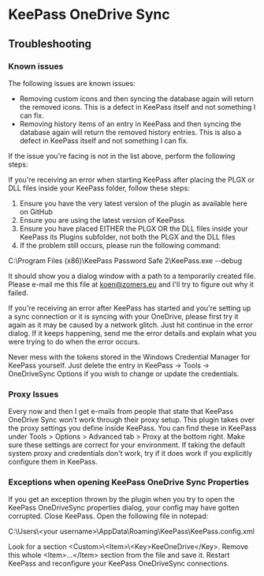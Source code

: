 # KeePass OneDrive Sync

## Troubleshooting ##

### Known issues ###

The following issues are known issues:

- Removing custom icons and then syncing the database again will return the removed icons. This is a defect in KeePass itself and not something I can fix.
- Removing history items of an entry in KeePass and then syncing the database again will return the removed history entries. This is also a defect in KeePass itself and not something I can fix.

If the issue you're facing is not in the list above, perform the following steps:

If you're receiving an error when starting KeePass after placing the PLGX or DLL files inside your KeePass folder, follow these steps:

1. Ensure you have the very latest version of the plugin as available here on GitHub
2. Ensure you are using the latest version of KeePass
3. Ensure you have placed EITHER the PLGX OR the DLL files inside your KeePass its Plugins subfolder, not both the PLGX and the DLL files
4. If the problem still occurs, please run the following command:

C:\Program Files (x86)\KeePass Password Safe 2\KeePass.exe --debug

It should show you a dialog window with a path to a temporarily created file. Please e-mail me this file at koen@zomers.eu and I'll try to figure out why it failed.

If you're receiving an error after KeePass has started and you're setting up a sync connection or it is syncing with your OneDrive, please first try it again as it may be caused by a network glitch. Just hit continue in the error dialog. If it keeps happening, send me the error details and explain what you were trying to do when the error occurs.

Never mess with the tokens stored in the Windows Credential Manager for KeePass yourself. Just delete the entry in KeePass -> Tools -> OneDriveSync Options if you wish to change or update the credentials.

### Proxy Issues ###

Every now and then I get e-mails from people that state that KeePass OneDrive Sync won't work through their proxy setup. This plugin takes over the proxy settings you define inside KeePass. You can find these in KeePass under Tools > Options > Advanced tab > Proxy at the bottom right. Make sure these settings are correct for your environment. If taking the default system proxy and credentials don't work, try if it does work if you explicitly configure them in KeePass.

### Exceptions when opening KeePass OneDrive Sync Properties

If you get an exception thrown by the plugin when you try to open the KeePass OneDriveSync properties dialog, your config may have gotten corrupted. Close KeePass. Open the following file in notepad:

C:\Users\\\<your username>\AppData\Roaming\KeePass\KeePass.config.xml

Look for a section \<Custom>\\\<Item>\\\<Key>KeeOneDrive\</Key>. Remove this whole \<Item>...\</Item> section from the file and save it. Restart KeePass and reconfigure your KeePass OneDriveSync connections.